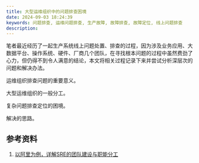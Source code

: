 ```yaml
---
title: 大型运维组织中的问题排查困境
date: 2024-09-03 18:24:39
keywords: 问题排查, 运维问题排查, 生产故障, 故障排查, 故障定位, 线上问题排查
description: 
---
```


笔者最近经历了一起生产系统线上问题处置、排查的过程，因为涉及业务应用、大数据平台、操作系统、硬件、厂商几个团队，在寻找根本问题的过程中虽然费劲了心力，但仍得不到令人满意的结论，本文将相关过程记录下来并尝试分析深层次的问题和解决办法。

运维组织排查问题的重要意义。

大型运维组织的一般分工。

复杂问题排查定位的困境。

解决的思路。

## 参考资料
1. [以阿里为例，详解SRE的团队建设与职能分工](https://dbaplus.cn/news-134-2930-1.html)